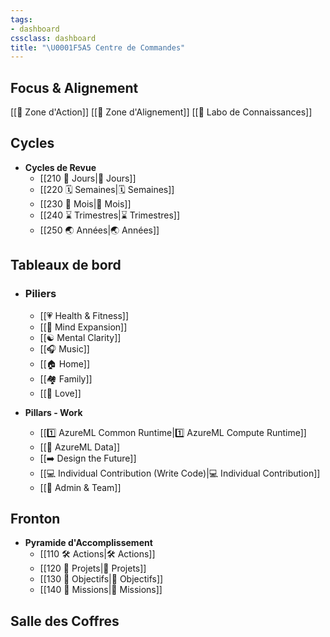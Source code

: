 ```yaml
---
tags:
- dashboard
cssclass: dashboard
title: "\U0001F5A5️ Centre de Commandes"
---
```



## Focus & Alignement
[[🚀 Zone d'Action]]
[[🧭 Zone d'Alignement]]
[[🔮 Labo de Connaissances]]

## Cycles
- **Cycles de Revue**
    - [[210 🌄 Jours|🌄 Jours]]
    - [[220 🗓 Semaines|🗓 Semaines]]
    - [[230 📅 Mois|📅 Mois]]
    - [[240 ⌛️ Trimestres|⌛️ Trimestres]]
    - [[250 🌏 Années|🌏 Années]]

## Tableaux de bord
- ###  **Piliers**
    - [[💗 Health & Fitness]]
    - [[🤯 Mind Expansion]]
    - [[☯️ Mental Clarity]]
    - [[🎧 Music]]
    - [[🏠 Home]]
    - [[🏘 Family]]
    - [[🥰 Love]]

- **Pillars - Work**
    - [[1️⃣ AzureML Common Runtime|1️⃣ AzureML Compute Runtime]]
    - [[🔢 AzureML Data]]
    - [[➡️ Design the Future]]
    - [[💻 Individual Contribution (Write Code)|💻 Individual Contribution]]
    - [[💾 Admin & Team]]

## Fronton

- **Pyramide d'Accomplissement**
    - [[110 🛠 Actions|🛠 Actions]]
    - [[120 🧗 Projets|🧗 Projets]]
    - [[130 🎯 Objectifs|🎯 Objectifs]]
    - [[140 🎨 Missions|🎨 Missions]]




## Salle des Coffres